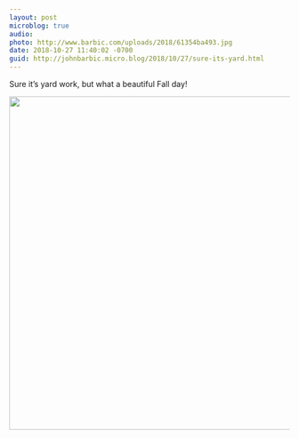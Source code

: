 ```yaml
---
layout: post
microblog: true
audio: 
photo: http://www.barbic.com/uploads/2018/61354ba493.jpg
date: 2018-10-27 11:40:02 -0700
guid: http://johnbarbic.micro.blog/2018/10/27/sure-its-yard.html
---
```

Sure it’s yard work, but what a beautiful Fall day!

<img src="http://www.barbic.com/uploads/2018/61354ba493.jpg" width="600" height="600" />
